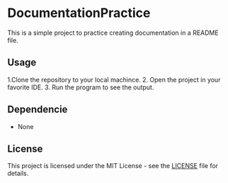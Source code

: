 # DocumentationPractice
 This is a simple project to practice creating documentation in a README file.

 ## Usage
 1.Clone the repository to your local machince.
 2. Open the project in your favorite IDE.
 3. Run the program to see the output.

 ## Dependencie
 - None
 
## License
 This project is licensed under the MIT License - see the [LICENSE](LICENSE) file for details.